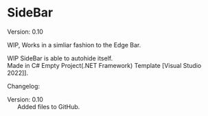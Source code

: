 # SideBar

Version: 0.10

WIP, Works in a simliar fashion to the Edge Bar.

WIP SideBar is able to autohide itself.<br />
Made in C# Empty Project(.NET Framework) Template [Visual Studio 2022]].

Changelog:

Version: 0.10<br />
&nbsp;&nbsp;&nbsp;&nbsp;&nbsp;&nbsp;Added files to GitHub.

